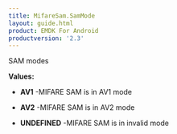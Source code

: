 ```yaml
---
title: MifareSam.SamMode
layout: guide.html
product: EMDK For Android
productversion: '2.3'
---
```


SAM modes

**Values:**

* **AV1** -MIFARE SAM is in AV1 mode

* **AV2** -MIFARE SAM is in AV2 mode

* **UNDEFINED** -MIFARE SAM is in invalid mode











